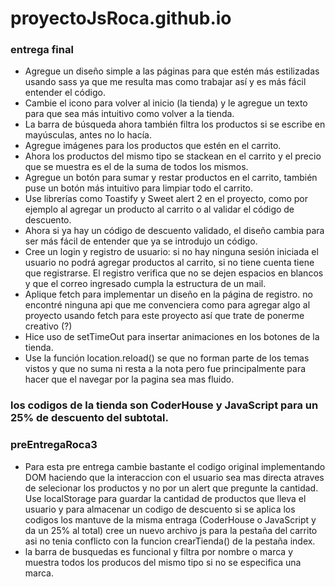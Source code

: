# proyectoJsRoca.github.io

### entrega final

- Agregue un diseño simple a las páginas para que estén más estilizadas usando sass ya que me resulta mas como trabajar así y es más fácil entender el código.
- Cambie el icono para volver al inicio (la tienda) y le agregue un texto para que sea más intuitivo como volver a la tienda.
- La barra de búsqueda ahora también filtra los productos si se escribe en mayúsculas, antes no lo hacía.
- Agregue imágenes para los productos que estén en el carrito.
- Ahora los productos del mismo tipo se stackean en el carrito y el precio que se muestra es el de la suma de todos los mismos.
- Agregue un botón para sumar y restar productos en el carrito, también puse un botón más intuitivo para limpiar todo el carrito.
- Use librerías como Toastify y Sweet alert 2 en el proyecto, como por ejemplo al agregar un producto al carrito o al validar el código de descuento.
- Ahora si ya hay un código de descuento validado, el diseño cambia para ser más fácil de entender que ya se introdujo un código.
- Cree un login y registro de usuario: si no hay ninguna sesión iniciada el usuario no podrá agregar productos al carrito, si no tiene cuenta tiene que registrarse. El registro verifica que no se dejen espacios en blancos y que el correo ingresado cumpla la estructura de un mail.
- Aplique fetch para implementar un diseño en la página de registro. no encontré ninguna api que me convenciera como para agregar algo al proyecto usando fetch para este proyecto así que trate de ponerme creativo (?)
- Hice uso de setTimeOut para insertar animaciones en los botones de la tienda.
- Use la función location.reload() se que no forman parte de los temas vistos y que no suma ni resta a la nota pero fue principalmente para hacer que el navegar por la pagina sea mas fluido.

### los codigos de la tienda son CoderHouse y JavaScript para un 25% de descuento del subtotal.

### preEntregaRoca3

- Para esta pre entrega cambie bastante el codigo original implementando DOM haciendo que la interaccion con el usuario sea mas directa atraves de selecionar los productos
y no por un alert que pregunte la cantidad. Use localStorage para guardar la cantidad de productos que lleva el usuario y para almacenar un codigo de descuento si se aplica
los codigos los mantuve de la misma entraga (CoderHouse o JavaScript y da un 25% al total) cree un nuevo archivo js para la pestaña del carrito asi no tenia conflicto con la
funcion crearTienda() de la pestaña index.
- la barra de busquedas es funcional y filtra por nombre o marca y muestra todos los producos del mismo tipo si no se especifica una marca.
